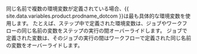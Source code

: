 同じ名前で複数の環境変数が定義されている場合、{{ site.data.variables.product.prodname_dotcom }}は最も具体的な環境変数を使用します。 たとえば、ステップ中で定義された環境変数は、ジョブやワークフローの同じ名前の変数をステップの実行の間オーバーライドします。 ジョブで定義された変数は、そのジョブの実行の間はワークフローで定義された同じ名前の変数をオーバーライドします。

